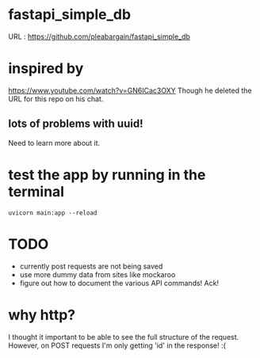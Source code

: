 # fastapi_simple_db
URL : https://github.com/pleabargain/fastapi_simple_db


# inspired by
https://www.youtube.com/watch?v=GN6ICac3OXY
Though he deleted the URL for this repo on his chat. 

## lots of problems with uuid!
Need to learn more about it.

 # test the app by running in the terminal
 ```uvicorn main:app --reload```   

# TODO  
* currently post requests are not being saved
* use more dummy data from sites like mockaroo
* figure out how to document the various API commands! Ack! 

# why http?
I thought it important to be able to see the full structure of the request. However, on POST requests I'm only getting 'id' in the response! :(